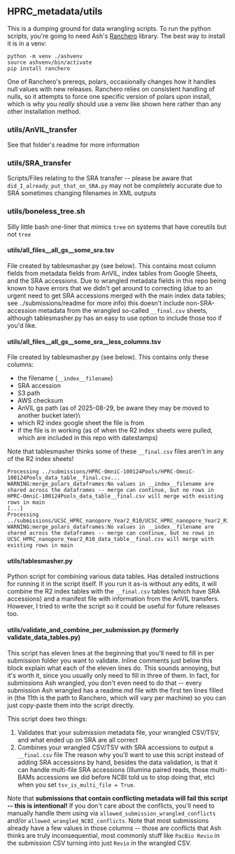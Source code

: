 ## HPRC_metadata/utils

This is a dumping ground for data wrangling scripts. To run the python scripts, you're going to need Ash's [Ranchero](https://github.com/aofarrel/ranchero) library. The best way to install it is in a venv:
```
python -m venv ./ashvenv
source ashvenv/bin/activate
pip install ranchero
```
One of Ranchero's prereqs, polars, occasionally changes how it handles null values with new releases. Ranchero relies on consistent handling of nulls, so it attempts to force one specific version of polars upon install, which is why you *really* should use a venv like shown here rather than any other installation method.

### utils/AnVIL_transfer
See that folder's readme for more information

### utils/SRA_transfer
Scripts/Files relating to the SRA transfer -- please be aware that `did_I_already_put_that_on_SRA.py` may not be completely accurate due to SRA sometimes changing filenames in XML outputs

### utils/boneless_tree.sh
Silly little bash one-liner that mimics `tree` on systems that have coreutils but not `tree` 

#### utils/all_files__all_gs__some_sra.tsv
File created by tablesmasher.py (see below). This contains most column fields from metadata fields from AnVIL, index tables from Google Sheets, and the SRA accessions. Due to wrangled metadata fields in this repo being known to have errors that we didn't get around to correcting (due to an urgent need to get SRA accessions merged with the main index data tables; see ../submissions/readme for more info) this doesn't include non-SRA-accession metadata from the wrangled so-called `__final.csv` sheets, although tablesmasher.py has an easy to use option to include those too if you'd like.

#### utils/all_files__all_gs__some_sra__less_columns.tsv
File created by tablesmasher.py (see below). This contains only these columns:
* the filename (`__index__filename`)
* SRA accession
* S3 path
* AWS checksum
* AnVIL gs path (as of 2025-08-29, be aware they may be moved to another bucket later)\
* which R2 index google sheet the file is from
* if the file is in working (as of when the R2 index sheets were pulled, which are included in this repo with datestamps)

Note that tablesmasher thinks some of these `__final.csv` files aren't in any of the R2 index sheets!
```
Processing ../submissions/HPRC-OmniC-100124Pools/HPRC-OmniC-100124Pools_data_table__final.csv...
WARNING:merge_polars_dataframes:No values in __index__filename are shared across the dataframes -- merge can continue, but no rows in HPRC-OmniC-100124Pools_data_table__final.csv will merge with existing rows in main
[...]
Processing ../submissions/UCSC_HPRC_nanopore_Year2_R10/UCSC_HPRC_nanopore_Year2_R10_data_table__final.csv...
WARNING:merge_polars_dataframes:No values in __index__filename are shared across the dataframes -- merge can continue, but no rows in UCSC_HPRC_nanopore_Year2_R10_data_table__final.csv will merge with existing rows in main
```

#### utils/tablesmasher.py
Python script for combining various data tables. Has detailed instructions for running it in the script itself. If you run it as-is without any edits, it will combine the R2 index tables with the `__final.csv` tables (which have SRA accessions) and a manifest file with information from the AnVIL transfers. However, I tried to write the script so it could be useful for future releases too.

#### utils/validate_and_combine_per_submission.py (formerly validate_data_tables.py)
This script has eleven lines at the beginning that you'll need to fill in per submission folder you want to validate. Inline comments just below this block explain what each of the eleven lines do. This sounds annoying, but it's worth it, since you usually only need to fill in three of them. In fact, for submissions Ash wrangled, you don't even need to do that -- every submission Ash wrangled has a readme.md file with the first ten lines filled in (the 11th is the path to Ranchero, which will vary per machine) so you can just copy-paste them into the script directly.

This script does two things:
1. Validates that your submission metadata file, your wrangled CSV/TSV, and what ended up on SRA are all correct
2. Combines your wrangled CSV/TSV with SRA accessions to output a `__final.csv` file
The reason why you'll want to use this script instead of adding SRA accessions by hand, besides the data validation, is that it can handle multi-file SRA accessions (Illumina paired reads, those multi-BAMs accessions we did before NCBI told us to stop doing that, etc) when you set `tsv_is_multi_file = True`.

Note that **submissions that contain conflicting metadata will fail this script -- this is intentional!** If you don't care about the conflicts, you'll need to manually handle them using via `allowed_submission_wrangled_conflicts` and/or `allowed_wrangled_NCBI_conflicts`. Note that most submissions already have a few values in those columns -- those are conflicts that Ash thinks are truly inconsequential, most commonly stuff like `PacBio Revio` in the submission CSV turning into just `Revio` in the wrangled CSV.